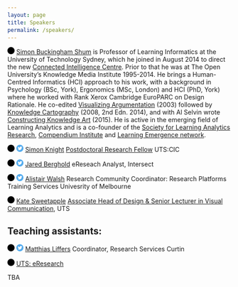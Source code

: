 ```yaml
---
layout: page
title: Speakers
permalink: /speakers/
---
```

![alt text](https://raw.githubusercontent.com/librarydatacarpentry/librarydatacarpentry.github.io/master/speakers/images/1462783294_circle.png)  [Simon Buckingham Shum](http://simon.buckinghamshum.net/) is Professor of Learning Informatics at the University of Technology Sydney, which he joined in August 2014 to direct the new [Connected Intelligence Centre](http://utscic.edu.au/). Prior to that he was at The Open University’s Knowledge Media Institute 1995-2014. He brings a Human-Centred Informatics (HCI) approach to his work, with a background in Psychology (BSc, York), Ergonomics (MSc, London) and HCI (PhD, York) where he worked with Rank Xerox Cambridge EuroPARC on Design Rationale. He co-edited [Visualizing Argumentation](http://www.springer.com/gp/book/9781852336646) (2003) followed by [Knowledge Cartography](http://www.springer.com/gp/book/9781447164692) (2008, 2nd Edn. 2014), and with Al Selvin wrote [Constructing Knowledge Art](http://www.morganclaypool.com/doi/abs/10.2200/S00593ED1V01Y201408HCI023) (2015). He is active in the emerging field of Learning Analytics and is a co-founder of the [Society for Learning Analytics Research](http://www.solaresearch.org/), [Compendium Institute](http://compendiuminstitute.net/) and [Learning Emergence network](http://learningemergence.net/). 

![alt text](https://raw.githubusercontent.com/librarydatacarpentry/librarydatacarpentry.github.io/master/speakers/images/1462783294_circle.png) [![alt text][1]][5] [Simon Knight](http://sjgknight.com/finding-knowledge/)
[Postdoctoral Research Fellow](http://www.uts.edu.au/staff/simon.knight) UTS:CIC 

![alt text](https://raw.githubusercontent.com/librarydatacarpentry/librarydatacarpentry.github.io/master/speakers/images/1462783294_circle.png) [![alt text][1]][4] [Jared Berghold](http://www.intersect.org.au/content/eresearch-analysts) 
eReseach Analyst, Intersect 

![alt text](https://raw.githubusercontent.com/librarydatacarpentry/librarydatacarpentry.github.io/master/speakers/images/1462783294_circle.png) [![alt text][1]][3] [Alistair Walsh](https://au.linkedin.com/in/alistair-walsh-7317424b) 
Research Community Coordinator: Research Platforms Training Services Univesrity of Melbourne

![alt text](https://raw.githubusercontent.com/librarydatacarpentry/librarydatacarpentry.github.io/master/speakers/images/1462783294_circle.png)  [Kate Sweetapple](http://cargocollective.com/katesweetapple) 
[Associate Head of Design & Senior Lecturer in Visual Communication](http://www.uts.edu.au/staff/kate.sweetapple), UTS

 
## Teaching assistants:

![alt text](https://raw.githubusercontent.com/librarydatacarpentry/librarydatacarpentry.github.io/master/speakers/images/1462783294_circle.png) [![alt text][1]][2]  [Matthias Liffers](http://oasisapps.curtin.edu.au/staff/profile/view/Matthias.Liffers) Coordinator, Research Services Curtin 

![alt text](https://raw.githubusercontent.com/librarydatacarpentry/librarydatacarpentry.github.io/master/speakers/images/1462783294_circle.png)  [UTS: eResearch](https://eresearch.uts.edu.au/)

TBA


[1]: https://raw.githubusercontent.com/librarydatacarpentry/librarydatacarpentry.github.io/master/speakers/images/1462785121_social-twitter-circle.png
[2]: https://twitter.com/mpfl
[3]: https://twitter.com/alistairwalsh
[4]: https://twitter.com/jberghold
[5]: https://twitter.com/sjgknight 
